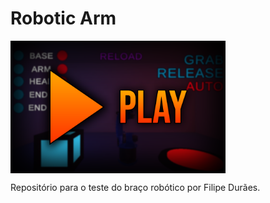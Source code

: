 # Robotic Arm
<a href="https://fhdduraes.itch.io/robotic-arm-test">
<img src="https://github.com/filipeduraes/RoboticArm_Test/blob/main/RoboticArm_Play.png" alt="Game Image" width="344" height="212" style="vertical-align:middle"> </a>
<p>Repositório para o teste do braço robótico por Filipe Durães.</p>
